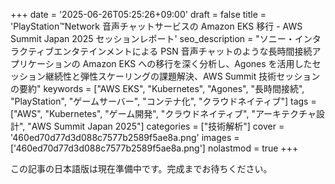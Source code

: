 +++
date = '2025-06-26T05:25:26+09:00'
draft = false
title = 'PlayStation™Network 音声チャットサービスの Amazon EKS 移行 - AWS Summit Japan 2025 セッションレポート'
seo_description = "ソニー・インタラクティブエンタテインメントによる PSN 音声チャットのような長時間接続アプリケーションの Amazon EKS への移行を深く分析し、Agones を活用したセッション継続性と弾性スケーリングの課題解決、AWS Summit 技術セッションの要約"
keywords = ["AWS EKS", "Kubernetes", "Agones", "長時間接続", "PlayStation", "ゲームサーバー", "コンテナ化", "クラウドネイティブ"]
tags = ["AWS", "Kubernetes", "ゲーム開発", "クラウドネイティブ", "アーキテクチャ設計", "AWS Summit Japan 2025"]
categories = ["技術解析"]
cover = '460ed70d77d3d088c7577b2589f5ae8a.png'
images = ['460ed70d77d3d088c7577b2589f5ae8a.png']
nolastmod = true
+++

<!-- 日本語版コンテンツは準備中です -->
<!-- Japanese content is under preparation -->

この記事の日本語版は現在準備中です。完成までお待ちください。
